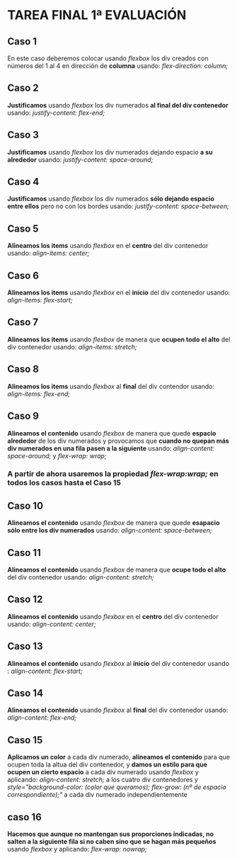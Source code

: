 # TAREA FINAL 1ª EVALUACIÓN

## **Caso 1**

En este caso deberemos colocar usando *flexbox* los div creados con números del 1 al 4 en dirección de **columna** usando: *flex-direction: column;*
 
## **Caso 2**

**Justificamos** usando *flexbox* los div numerados **al final del div contenedor** usando: *justify-content: flex-end;*

## **Caso 3**

**Justificamos** usando *flexbox* los div numerados dejando espacio **a su alrededor** usando: *justify-content: space-around;*

## **Caso 4**

**Justificamos** usando *flexbox* los div numerados **sólo dejando espacio entre ellos** pero no con los bordes usando: *justify-content: space-between;*

## **Caso 5**

**Alineamos los items** usando *flexbox* en el **centro** del div contenedor usando: *align-items: center;*

## **Caso 6**

**Alineamos los items** usando *flexbox* en el **inicio** del div contenedor usando: *align-items: flex-start;*

## **Caso 7**

**Alineamos los items** usando *flexbox* de manera que **ocupen todo el alto** del div contenedor usando: *align-items: stretch;*

## **Caso 8**

**Alineamos los items** usando *flexbox* al **final** del div contendor usando: *align-items: flex-end;*

## **Caso 9**

**Alineamos el contenido** usando *flexbox* de manera que quede **espacio alrededor** de los div numerados y provocamos que **cuando no quepan más div numerados en una fila pasen a la siguiente** usando: *align-content: space-around;* y *flex-wrap: wrap;*

### A partir de ahora usaremos la propiedad *flex-wrap:wrap;* en todos los casos hasta el Caso 15

## **Caso 10**

**Alineamos el contenido** usando *flexbox* de manera que quede **esapacio sólo entre los div numerados** usando: *align-content: space-between;*

## **Caso 11**

**Alineamos el contenido** usando *flexbox* de manera que **ocupe todo el alto** del div contenedor usando: *align-content: stretch;*

## **Caso 12**

**Alineamos el contenido** usando *flexbox* en el **centro** del div contenedor usando: *align-content: center;*

## **Caso 13**

**Alineamos el contenido** usando *flexbox* al **inicio** del div contenedor usando : *align-content: flex-start;*

## **Caso 14**

**Alineamos el contenido** usando *flexbox* al **final** del div contenedor usando: *align-content: flex-end;*

## **Caso 15**

**Aplicamos un color** a cada div numerado, **alineamos el contenido** para que ocupen toda la altua del div contenedor, y **damos un estilo para que ocupen un cierto espacio** a cada div numerado usando *flexbox* y aplicando: *align-content: stretch;* a los cuatro div contenedores y *style="background-color: (color que queramos); flex-grow: (nº de espacio correspondiente);"* a cada div numerado independientemente

## **caso 16**

**Hacemos que aunque no mantengan sus proporciones indicadas, no salten a la siguiente fila si no caben sino que se hagan más pequeños** usando *flexbox* y aplicando: *flex-wrap: nowrap;*
